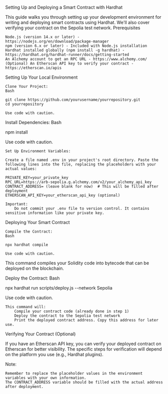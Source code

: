 Setting Up and Deploying a Smart Contract with Hardhat

This guide walks you through setting up your development environment for writing and deploying smart contracts using Hardhat. We'll also cover verifying your contract on the Sepolia test network.
Prerequisites

    Node.js (version 14.x or later) - https://nodejs.org/en/download/package-manager
    npm (version 6.x or later) - Included with Node.js installation
    Hardhat installed globally (npm install -g hardhat) - https://hardhat.org/hardhat-runner/docs/getting-started
    An Alchemy account to get an RPC URL - https://www.alchemy.com/
    (Optional) An Etherscan API key to verify your contract - https://etherscan.io/apis

Setting Up Your Local Environment

    Clone Your Project:
    Bash

    git clone https://github.com/yourusername/yourrepository.git
    cd yourrepository

    Use code with caution.

Install Dependencies:
Bash

npm install

Use code with caution.

    Set Up Environment Variables:

    Create a file named .env in your project's root directory. Paste the following lines into the file, replacing the placeholders with your actual values:

    PRIVATE_KEY=your_private_key
    RPC_URL=https://arb-sepolia.g.alchemy.com/v2/your_alchemy_api_key
    CONTRACT_ADDRESS= (leave blank for now)  # This will be filled after deployment
    ETHERSCAN_API_KEY=your_etherscan_api_key (optional)

    Important:
        Do not commit your .env file to version control. It contains sensitive information like your private key.

Deploying Your Smart Contract

    Compile the Contract:
    Bash

    npx hardhat compile

    Use code with caution.

This command compiles your Solidity code into bytecode that can be deployed on the blockchain.

Deploy the Contract:
Bash

npx hardhat run scripts/deploy.js --network Sepolia

Use code with caution.

    This command will:
        Compile your contract code (already done in step 1)
        Deploy the contract to the Sepolia test network
        Print the deployed contract address. Copy this address for later use.

Verifying Your Contract (Optional)

If you have an Etherscan API key, you can verify your deployed contract on Etherscan for better visibility. The specific steps for verification will depend on the platform you use (e.g., Hardhat plugins).

Note:

    Remember to replace the placeholder values in the environment variables with your own information.
    The CONTRACT_ADDRESS variable should be filled with the actual address after deployment.
